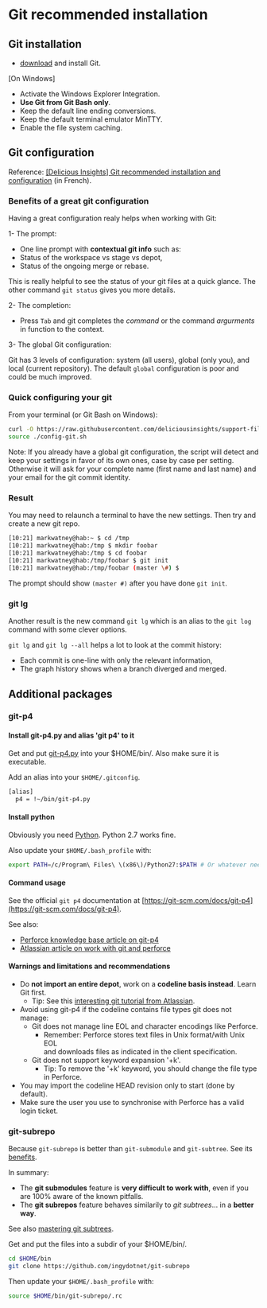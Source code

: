# Git recommended installation

## Git installation

- [download](https://git-scm.com/downloads) and install Git.

[On Windows]

- Activate the Windows Explorer Integration.
- **Use Git from Git Bash only**.
- Keep the default line ending conversions.
- Keep the default terminal emulator MinTTY.
- Enable the file system caching.

## Git configuration

Reference: [[Delicious Insights] Git recommended installation and configuration](https://installations.delicious-insights.com/software/git.html) (in French).

### Benefits of a great git configuration

Having a great configuration realy helps when working with Git:

1- The prompt:

- One line prompt with **contextual git info** such as:
- Status of the workspace vs stage vs depot,
- Status of the ongoing merge or rebase.

This is really helpful to see the status of your git files at a quick glance.
The other command `git status` gives you more details.

2- The completion:

- Press `Tab` and git completes the *command* or the command *argurments* in function to the context.

3- The global Git configuration:

Git has 3 levels of configuration: system (all users), global (only you), and local (current repository).
The default `global` configuration is poor and could be much improved.

### Quick configuring your git

From your terminal (or Git Bash on Windows):

```bash
curl -O https://raw.githubusercontent.com/deliciousinsights/support-files/master/config-git.sh
source ./config-git.sh
```

Note: If you already have a global git configuration, the script will detect and keep your settings in favor of its own ones, case by case per setting. Otherwise it will ask for your complete name (first name and last name) and your email for the git commit identity.

### Result

You may need to relaunch a terminal to have the new settings. Then try and create a new git repo.

```bash
[10:21] markwatney@hab:~ $ cd /tmp
[10:21] markwatney@hab:/tmp $ mkdir foobar
[10:21] markwatney@hab:/tmp $ cd foobar
[10:21] markwatney@hab:/tmp/foobar $ git init
[10:21] markwatney@hab:/tmp/foobar (master \#) $
```

The prompt should show `(master #)` after you have done `git init`.

### git lg

Another result is the new command `git lg` which is an alias to the `git log` command with some clever options.

`git lg` and `git lg --all` helps a lot to look at the commit history:
- Each commit is one-line with only the relevant information,
- The graph history shows when a branch diverged and merged.

## Additional packages

### git-p4

#### Install git-p4.py and alias 'git p4' to it

Get and put [git-p4.py](http://git.kernel.org/cgit/git/git.git/plain/git-p4.py) into your $HOME/bin/. Also make sure it is executable.

Add an alias into your `$HOME/.gitconfig`.

```bash
[alias]
  p4 = !~/bin/git-p4.py
```

#### Install python

Obviously you need [Python](https://www.python.org/). Python 2.7 works fine.

Also update your `$HOME/.bash_profile` with:

```bash
export PATH=/c/Program\ Files\ \(x86\)/Python27:$PATH # Or whatever needful path
```

#### Command usage

See the official `git p4` documentation at [https://git-scm.com/docs/git-p4](https://git-scm.com/docs/git-p4).

See also:

- [Perforce knowledge base article on git-p4](http://answers.perforce.com/articles/KB/2790)
- [Atlassian article on work with git and perforce](https://developer.atlassian.com/blog/2015/01/work-with-git-and-perforce/)

#### Warnings and limitations and recommendations

- Do **not import an entire depot**, work on a **codeline basis instead**. Learn Git first.
  - Tip: See this [interesting git tutorial from Atlassian](https://www.atlassian.com/git/tutorials).
- Avoid using git-p4 if the codeline contains file types git does not manage:
  - Git does not manage line EOL and character encodings like Perforce.
    - Remember: Perforce stores text files in Unix format/with Unix EOL<br>and downloads files as indicated in the client specification.
  - Git does not support keyword expansion '+k'.
    - Tip: To remove the '+k' keyword, you should change the file type in Perforce.
- You may import the codeline HEAD revision only to start (done by default).
- Make sure the user you use to synchronise with Perforce has a valid login ticket.

### git-subrepo

Because `git-subrepo` is better than `git-submodule` and `git-subtree`. See its [benefits](https://github.com/ingydotnet/git-subrepo#benefits).

In summary:

- The **git submodules** feature is **very difficult to work with**, even if you are 100% aware of the known pitfalls.
- The **git subrepos** feature behaves similarily to *git subtrees*... in a **better way**.

See also [mastering git subtrees](https://delicious-insights.com/en/posts/mastering-git-subtrees/).

Get and put the files into a subdir of your $HOME/bin/.

```bash
cd $HOME/bin
git clone https://github.com/ingydotnet/git-subrepo
```

Then update your `$HOME/.bash_profile` with:

```bash
source $HOME/bin/git-subrepo/.rc
```
